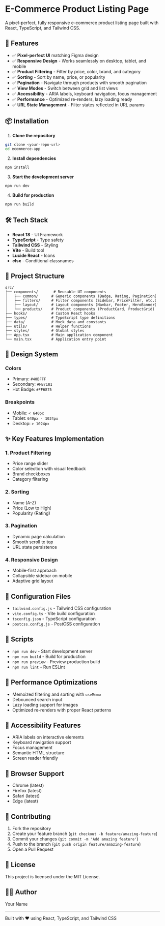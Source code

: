 # E-Commerce Product Listing Page

A pixel-perfect, fully responsive e-commerce product listing page built with React, TypeScript, and Tailwind CSS.

## 🚀 Features

- ✅ **Pixel-perfect UI** matching Figma design
- ✅ **Responsive Design** - Works seamlessly on desktop, tablet, and mobile
- ✅ **Product Filtering** - Filter by price, color, brand, and category
- ✅ **Sorting** - Sort by name, price, or popularity
- ✅ **Pagination** - Navigate through products with smooth pagination
- ✅ **View Modes** - Switch between grid and list views
- ✅ **Accessibility** - ARIA labels, keyboard navigation, focus management
- ✅ **Performance** - Optimized re-renders, lazy loading ready
- ✅ **URL State Management** - Filter states reflected in URL params

## 📦 Installation

1. **Clone the repository**
```bash
git clone <your-repo-url>
cd ecommerce-app
```

2. **Install dependencies**
```bash
npm install
```

3. **Start the development server**
```bash
npm run dev
```

4. **Build for production**
```bash
npm run build
```

## 🛠 Tech Stack

- **React 18** - UI Framework
- **TypeScript** - Type safety
- **Tailwind CSS** - Styling
- **Vite** - Build tool
- **Lucide React** - Icons
- **clsx** - Conditional classnames

## 📁 Project Structure

```
src/
├── components/       # Reusable UI components
│   ├── common/      # Generic components (Badge, Rating, Pagination)
│   ├── filters/     # Filter components (Sidebar, PriceFilter, etc.)
│   ├── layout/      # Layout components (Navbar, Footer, HeroBanner)
│   └── products/    # Product components (ProductCard, ProductGrid)
├── hooks/           # Custom React hooks
├── types/           # TypeScript type definitions
├── data/            # Mock data and constants
├── utils/           # Helper functions
├── styles/          # Global styles
├── App.tsx          # Main application component
└── main.tsx         # Application entry point
```

## 🎨 Design System

### Colors
- Primary: `#40BFFF`
- Secondary: `#FB7181`
- Hot Badge: `#FF6875`

### Breakpoints
- Mobile: `< 640px`
- Tablet: `640px - 1024px`
- Desktop: `> 1024px`

## ✨ Key Features Implementation

### 1. Product Filtering
- Price range slider
- Color selection with visual feedback
- Brand checkboxes
- Category filtering

### 2. Sorting
- Name (A-Z)
- Price (Low to High)
- Popularity (Rating)

### 3. Pagination
- Dynamic page calculation
- Smooth scroll to top
- URL state persistence

### 4. Responsive Design
- Mobile-first approach
- Collapsible sidebar on mobile
- Adaptive grid layout

## 🔧 Configuration Files

- `tailwind.config.js` - Tailwind CSS configuration
- `vite.config.ts` - Vite build configuration
- `tsconfig.json` - TypeScript configuration
- `postcss.config.js` - PostCSS configuration

## 📝 Scripts

- `npm run dev` - Start development server
- `npm run build` - Build for production
- `npm run preview` - Preview production build
- `npm run lint` - Run ESLint

## 🎯 Performance Optimizations

- Memoized filtering and sorting with `useMemo`
- Debounced search input
- Lazy loading support for images
- Optimized re-renders with proper React patterns

## 🔐 Accessibility Features

- ARIA labels on interactive elements
- Keyboard navigation support
- Focus management
- Semantic HTML structure
- Screen reader friendly

## 📱 Browser Support

- Chrome (latest)
- Firefox (latest)
- Safari (latest)
- Edge (latest)

## 🤝 Contributing

1. Fork the repository
2. Create your feature branch (`git checkout -b feature/amazing-feature`)
3. Commit your changes (`git commit -m 'Add amazing feature'`)
4. Push to the branch (`git push origin feature/amazing-feature`)
5. Open a Pull Request

## 📄 License

This project is licensed under the MIT License.

## 👨‍💻 Author

Your Name

---

Built with ❤️ using React, TypeScript, and Tailwind CSS
